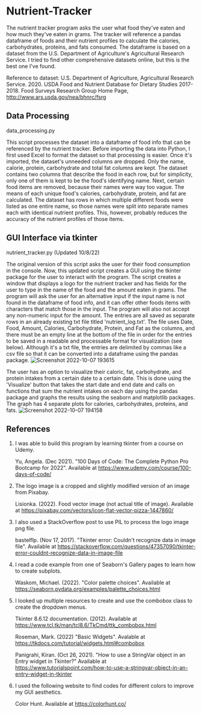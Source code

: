 # Nutrient-Tracker
The nutrient tracker program asks the user what food they've eaten and how much they've eaten in grams. The tracker will reference
a pandas dataframe of foods and their nutrient profiles to calculate the calories, carbohydrates, proteins, and fats consumed.
The dataframe is based on a dataset from the U.S. Department of Agriculture's Agricultural Research Service. I tried to find
other comprehensive datasets online, but this is the best one I've found.

Reference to dataset:
U.S. Department of Agriculture, Agricultural Research Service. 2020. USDA Food and Nutrient Database for Dietary Studies
2017-2018. Food Surveys Research Group Home Page, http://www.ars.usda.gov/nea/bhnrc/fsrg

## Data Processing

data_processing.py

This script processes the dataset into a dataframe of food info that can be referenced by the nutrient tracker. Before importing
the data into Python, I first used Excel to format the dataset so that processing is easier. Once it's imported, the dataset's
unneeded columns are dropped. Only the name, calorie, protein, carbohydrate and total fat columns are kept. The dataset contains
two columns that describe the food in each row, but for simplicity, only one of them is kept to be the food's identifying name.
Next, certain food items are removed, because their names were way too vague. The means of each unique food's calories,
carbohydrate, protein, and fat are calculated. The dataset has rows in which multiple different foods were listed as one entire
name, so those names were split into separate names each with identical nutrient profiles. This, however, probably reduces the
accuracy of the nutrient profiles of those items.

## GUI Interface via tkinter

nutrient_tracker.py (Updated 10/8/22)

The original version of this script asks the user for their food consumption in the console. Now, this updated script creates a
GUI using the tkinter package for the user to interact with the program. The script creates a window that displays a logo for
the nutrient tracker and has fields for the user to type in the name of the food and the amount eaten in grams. The program will
ask the user for an alternative input if the input name is not found in the dataframe of food info, and it can offer other foods
items with characters that match those in the input. The program will also not accept any non-numeric input for the amount. The
entries are all saved as separate rows in an already existing txt file titled 'nutrient_log.txt'. The file uses Date, Food, Amount,
Calories, Carbohydrate, Protein, and Fat as the columns, and there must be an empty line at the bottom of the file in order
for the entries to be saved in a readable and processable format for visualization (see below). Although it's a txt file, the
entries are delimited by commas like a csv file so that it can be converted into a dataframe using the pandas package.
![Screenshot 2022-10-07 193615](https://user-images.githubusercontent.com/114125018/194675539-3ada20d3-a509-4bf4-a524-17ca0f280b32.jpg)

The user has an option to visualize their caloric, fat, carbohydrate, and protein intakes from a certain date to a
certain date. This is done using the 'Visualize' button that takes the start date and end date and calls on functions that
sum the nutrient intakes on each day using the pandas package and graphs the results using the seaborn and matplotlib packages.
The graph has 4 separate plots for calories, carbohydrates, proteins, and fats.
![Screenshot 2022-10-07 194158](https://user-images.githubusercontent.com/114125018/194675847-3531a8fd-db7a-47d0-8f44-9917b4a6f07b.jpg)


## References

1. I was able to build this program by learning tkinter from a course on Udemy.

   Yu, Angela. (Dec 2021). "100 Days of Code: The Complete Python Pro Bootcamp for 2022". Available at
   https://www.udemy.com/course/100-days-of-code/

2. The logo image is a cropped and slightly modified version of an image from Pixabay.

   Lisionka. (2022). Food vector image (not actual title of image). Available at
   https://pixabay.com/vectors/icon-flat-vector-pizza-1447860/

3. I also used a StackOverflow post to use PIL to process the logo image png file.

   bastelflp. (Nov 17, 2017). "Tkinter error: Couldn't recognize data in image file". Available at
   https://stackoverflow.com/questions/47357090/tkinter-error-couldnt-recognize-data-in-image-file

4. I read a code example from one of Seaborn's Gallery pages to learn how to create subplots.

   Waskom, Michael. (2022). "Color palette choices". Available at
   https://seaborn.pydata.org/examples/palette_choices.html

5. I looked up multiple resources to create and use the combobox class to create the dropdown menus.

   Tkinter 8.6.12 documentation. (2012). Available at 
   https://www.tcl.tk/man/tcl8.6/TkCmd/ttk_combobox.html
   
   Roseman, Mark. (2022) "Basic Widgets". Avalable at
   https://tkdocs.com/tutorial/widgets.html#combobox
   
   Panigrahi, Kiran. (Oct 26, 2021). "How to use a StringVar object in an Entry widget in Tkinter?" Available at
   https://www.tutorialspoint.com/how-to-use-a-stringvar-object-in-an-entry-widget-in-tkinter

6. I used the following website to find codes for different colors to improve my GUI aesthetics.
   
   Color Hunt. Available at https://colorhunt.co/
